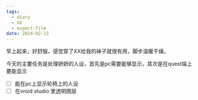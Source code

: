 ```yaml
---
tags:
  - diary
  - XX
  - expect-film
date: 2024-02-13
---
```

早上起来，好舒服。感觉穿了XX给我的袜子就很有用，脚步温暖干燥。

今天的主要任务是处理妍妍的人设，首先是pc需要能够显示，其次是在quest端上要能显示

- [ ] 能在pc上显示轮椅上的人设
- [ ] 在vroid studio 里透明图层
